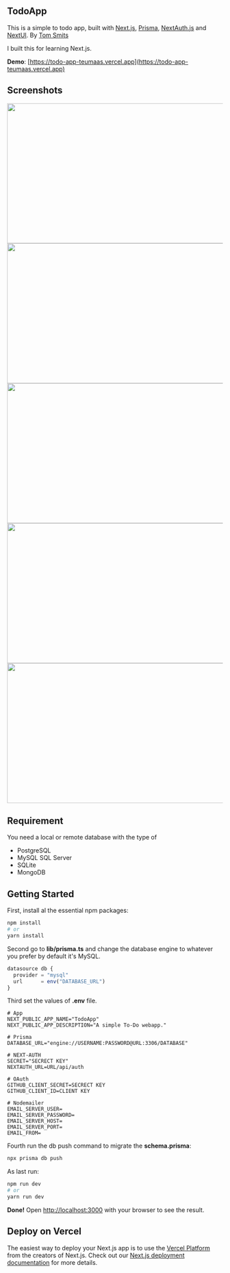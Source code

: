 ## TodoApp

This is a simple to todo app, built with [Next.js](https://github.com/vercel/next.js), [Prisma](https://github.com/prisma/prisma), [NextAuth.js](https://github.com/nextauthjs/next-auth) and [NextUI](https://github.com/nextui-org/nextui).
By [Tom Smits](https://github.com/teumaas)

I built this for learning Next.js.

**Demo**: [https://todo-app-teumaas.vercel.app](https://todo-app-teumaas.vercel.app)

## Screenshots

<img src="https://tomsmits.nl/assets/screen1.jpeg" width="600" height="327">

<img src="https://tomsmits.nl/assets/screen2.jpeg" width="600" height="327">

<img src="https://tomsmits.nl/assets/screen3.jpeg" width="600" height="327">

<img src="https://tomsmits.nl/assets/screen4.jpeg" width="600" height="327">

<img src="https://tomsmits.nl/assets/screen5.jpeg" width="600" height="327">

## Requirement

You need a local or remote database with the type of

- PostgreSQL
- MySQL SQL Server
- SQLite
- MongoDB

## Getting Started

First, install al the essential npm packages:

```bash
npm install
# or
yarn install
```

Second go to **lib/prisma.ts** and change the database engine to whatever you prefer by default it's MySQL.

```typescript
datasource db {
  provider = "mysql"
  url      = env("DATABASE_URL")
}
```

Third set the values of **.env** file.

```shell
# App
NEXT_PUBLIC_APP_NAME="TodoApp"
NEXT_PUBLIC_APP_DESCRIPTION="A simple To-Do webapp."

# Prisma
DATABASE_URL="engine://USERNAME:PASSWORD@URL:3306/DATABASE"

# NEXT-AUTH
SECRET="SECRECT KEY"
NEXTAUTH_URL=URL/api/auth

# OAuth
GITHUB_CLIENT_SECRET=SECRECT KEY
GITHUB_CLIENT_ID=CLIENT KEY

# Nodemailer
EMAIL_SERVER_USER=
EMAIL_SERVER_PASSWORD=
EMAIL_SERVER_HOST=
EMAIL_SERVER_PORT=
EMAIL_FROM=

```

Fourth run the db push command to migrate the **schema.prisma**:

```bash
npx prisma db push
```

As last run:

```bash
npm run dev
# or
yarn run dev
```

**Done!** Open [http://localhost:3000](http://localhost:3000) with your browser to see the result.

## Deploy on Vercel

The easiest way to deploy your Next.js app is to use the [Vercel Platform](https://vercel.com/new?utm_medium=default-template&filter=next.js&utm_source=create-next-app&utm_campaign=create-next-app-readme) from the creators of Next.js.
Check out our [Next.js deployment documentation](https://nextjs.org/docs/deployment) for more details.

